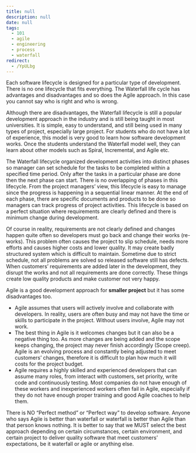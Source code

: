 ```yaml
---
title: null
description: null
date: null
tags:
  - 101
  - agile
  - engineering
  - process
  - waterfall
redirect:
  - /YpULbg
---
```


Each software lifecycle is designed for a particular type of development. There is no one lifecycle that fits everything. The Waterfall life cycle has advantages and disadvantages and so does the Agile approach. In this case you cannot say who is right and who is wrong.

Although there are disadvantages, the Waterfall lifecycle is still a popular development approach in the industry and is still being taught in most universities. It is simple, easy to understand, and still being used in many types of project, especially large project. For students who do not have a lot of experience, this model is very good to learn how software development works. Once the students understand the Waterfall model well, they can learn about other models such as Spiral, Incremental, and Agile etc.

The Waterfall lifecycle organized development activities into distinct phases so manager can set schedule for the tasks to be completed within a specified time period. Only after the tasks in a particular phase are done then the next phase can start. There is no overlapping of phases in this lifecycle. From the project managers’ view, this lifecycle is easy to manage since the progress is happening in a sequential linear manner. At the end of each phase, there are specific documents and products to be done so managers can track progress of project activities. This lifecycle is based on a perfect situation where requirements are clearly defined and there is minimum change during development.

Of course in reality, requirements are not clearly defined and changes happen quite often so developers must go back and change their works (re-works). This problem often causes the project to slip schedule, needs more efforts and causes higher costs and lower quality. It may create badly structured system which is difficult to maintain. Sometime due to strict schedule, not all problems are solved so released software still has defects. When customers’ requirements are added later in the development, they disrupt the works and not all requirements are done correctly. These things create low quality products and make customer not very happy.

Agile is a good development approach for **smaller project** but it has some disadvantages too.

- Agile assumes that users will actively involve and collaborate with developers. In reality, users are often busy and may not have the time or skills to participate in the project. Without users involve, Agile may not work.
- The best thing in Agile is it welcomes changes but it can also be a negative thing too. As more changes are being added and the scope keeps changing, the project may never finish accordingly (Scope creep). Agile is an evolving process and constantly being adjusted to meet customers’ changes, therefore it is difficult to plan how much it will costs for the project budget.
- Agile requires a highly skilled and experienced developers that can assume many roles, from interact with customers, set priority, write code and continuously testing. Most companies do not have enough of these workers and inexperienced workers often fail in Agile, especially if they do not have enough proper training and good Agile coaches to help them.

There is NO “Perfect method” or “Perfect way” to develop software. Anyone who says Agile is better than waterfall or waterfall is better than Agile than that person knows nothing. It is better to say that we MUST select the best approach depending on certain circumstances, certain environment, and certain project to deliver quality software that meet customers’ expectations, be it waterfall or agile or anything else.
